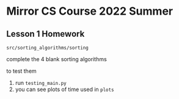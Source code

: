 # Mirror CS Course 2022 Summer

## Lesson 1 Homework

`src/sorting_algorithms/sorting`

complete the 4 blank sorting algorithms

to test them
1. run `testing_main.py`
2. you can see plots of time used in `plots`